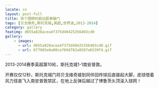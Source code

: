 ```yaml
---
locate: cn
layout: post-full
title: 背个围棋的超远距离破门
tags: [贝戈维奇,斯托克城,英超,世界波,2013-2014]
category: gallery
featimg: d655a828acea4f375d40425356403cd0
gallery:
    - images:
      - url: d655a828acea4f375d40425356403cd0.gif
      - url: 077985e0a00ce769d782a8587a6539f4.gif
---
```


2013-2014赛季英超第10轮，斯托克城1-1南安普敦。

开赛仅仅12秒，斯托克城门将贝戈维奇接到同伴回传球后直接起大脚，皮球借着风力径直飞入南安普敦禁区，在地上反弹后越过了博鲁茨头顶滚入球网！